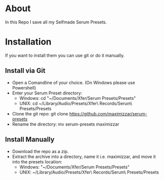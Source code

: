 # About
In this Repo I save all my Selfmade Serum Presets.

# Installation
If you want to install them you can use git or do it manually.

## Install via Git
- Open a Comandline of your choice. (On Windows please use Powershell)
- Enter your Serum Preset directory:
  - Windows: cd "~/Documents/Xfer/Serum Presets/Presets"
  - UNIX: cd ~/Library/Audio/Presets/Xfer\ Records/Serum\ Presets/Presets
- Clone the git repo: git clone https://github.com/maximizzar/serum-presets
- Rename the directory: mv serum-presets maximizzar

## Install Manually
- Download the repo as a zip.
- Extract the archive into a directory, name it i.e. maximizzar, and move it into the presets location:
  - Windows: "~/Documents/Xfer/Serum Presets/Presets"
  - UNIX: ~/Library/Audio/Presets/Xfer\ Records/Serum\ Presets/Presets

